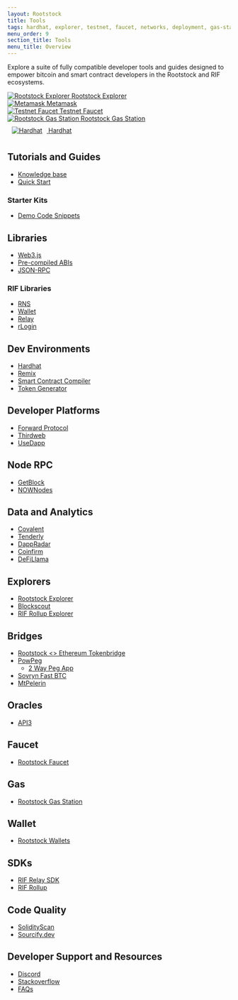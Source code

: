 ```yaml
---
layout: Rootstock
title: Tools
tags: hardhat, explorer, testnet, faucet, networks, deployment, gas-station, tools, Rootstock, ethereum, smart-contracts, install, get-started, how-to, wallets
menu_order: 9
section_title: Tools
menu_title: Overview
---
```


Explore a suite of fully compatible developer tools and guides designed to empower bitcoin and smart contract developers in the Rootstock and RIF ecosystems. 

<div id="stats-carousel" class="owl-carousel owl-theme">
    <div class="item">
        <a href="https://explorer.rsk.co" target="blank">
        <img src="/assets/img/tools/4-rootstock-explorer.png" alt="Rootstock Explorer">
        <a class="company-name" href="https://explorer.rsk.co" target="blank">Rootstock Explorer</a>
    </a>
    </div>
    <div class="item">
        <a href="https://metamask.io" target="blank">
        <img src="/assets/img/tools/3-metamask.png" alt="Metamask">
        <a class="company-name" href="https://metamask.io" target="blank">Metamask</a>
    </a>
    </div>
    <div class="item">
        <a href="https://faucet.rsk.co/" target="blank">
        <img src="/assets/img/tools/5-testnet-faucet.png" alt="Testnet Faucet">
        <a class="company-name" href="https://faucet.rsk.co/" target="blank">Testnet Faucet</a>
    </a>
    </div>
    <div class="item">
        <a href="https://rskgasstation.info" target="blank">
        <img src="/assets/img/tools/1-gasstation.png" alt="Rootstock Gas Station">
        <a class="company-name" href="https://rskgasstation.info" target="blank">Rootstock Gas Station</a>
    </a>
    </div>
    <div class="item">
       <a href="https://hardhat.org" target="blank">
        <img src="/assets/img/tools/2-hardhat.jpg" alt="Hardhat" style="margin: 10px;">
        <a class="company-name" href="https://hardhat.org">Hardhat</a>
    </a>
    </div>
</div>

## Tutorials and Guides
- [Knowledge base](/kb/)
- [Quick Start](/guides/quickstart/)

### Starter Kits
- [Demo Code Snippets](https://github.com/rsksmart/demo-code-snippet)

## Libraries
- [Web3.js](https://web3js.readthedocs.io/en/v1.10.0/)
- [Pre-compiled ABIs](/develop/libs/rsk-precompilied-abis/)
- [JSON-RPC](/rsk/node/architecture/json-rpc/)

### RIF Libraries
- [RNS](/rif/rns/libs)
- [Wallet](/rif/wallet/)
- [Relay](/rif/relay/)
- [rLogin](/rif/rlogin/libraries/)

## Dev Environments
- [Hardhat](/kb/hardhat-setup-on-rsk/)
- [Remix](/kb/remix-and-metamask-with-rsk-testnet/)
- [Smart Contract Compiler](/kb/compile-smart-contracts-go/)
- [Token Generator](/kb/create-a-token//)

## Developer Platforms
- [Forward Protocol](https://forwardprotocol.io/)
- [Thirdweb](https://thirdweb.com/)
- [UseDapp](https://usedapp.io/)

## Node RPC
- [GetBlock](https://getblock.io/)
- [NOWNodes](https://nownodes.io/)

## Data and Analytics
- [Covalent](/solutions/covalent/)
- [Tenderly](/kb/build-with-tenderly/)
- [DappRadar](https://dappradar.com/)
- [Coinfirm](https://www.coinfirm.com/products/aml-platform/)
- [DeFiLlama](https://defillama.com/)

## Explorers
- [Rootstock Explorer](/tools/explorer/)
- [Blockscout](https://rootstock.blockscout.com/)
- [RIF Rollup Explorer](/rif/rollup/dapps/)

## Bridges
- [Rootstock <> Ethereum Tokenbridge](/tools/tokenbridge/)
- [PowPeg](/rsk/architecture/powpeg/)
    * [2 Way Peg App](/guides/two-way-peg-app/)
- [Sovryn Fast BTC](https://wiki.sovryn.com/en/sovryn-dapp/bridge)
- [MtPelerin](https://www.mtpelerin.com/exchange-crypto?ssa=0.01&wsc=BTC&wdc=RBTC&wsa=0.01)

## Oracles
- [API3](https://api3.org/)

## Faucet
- [Rootstock Faucet](/tools/faucet/)

## Gas
- [Rootstock Gas Station](/develop/apps/tools/gas-station/)

## Wallet
- [Rootstock Wallets](/develop/wallet/use/)

## SDKs
- [RIF Relay SDK](https://github.com/rsksmart/rif-relay-sample-dapp#rif-relaying-services-sdk-sample-dapp)
- [RIF Rollup](https://github.com/rsksmart/rif-rollup-js-sdk)

## Code Quality
- [SolidityScan](https://solidityscan.com/)
- [Sourcify.dev](https://sourcify.dev)

## Developer Support and Resources
- [Discord](https://dev.rootstock.io/discord/)
- [Stackoverflow](https://stackoverflow.com/questions/tagged/rsk)
- [FAQs](/kb/faqs/)